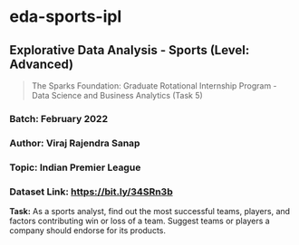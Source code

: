 # eda-sports-ipl
## Explorative Data Analysis - Sports (Level: Advanced)
> The Sparks Foundation: Graduate Rotational Internship Program - Data Science and Business Analytics (Task 5)
### **Batch:** February 2022
### **Author:** Viraj Rajendra Sanap
### **Topic:** Indian Premier League
### **Dataset Link:** https://bit.ly/34SRn3b

**Task:** As a sports analyst, find out the most successful teams, players, and factors contributing win or loss of a team. Suggest teams or players a company should endorse for its products.
